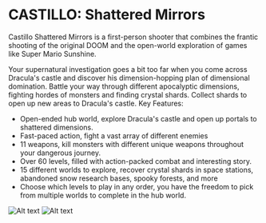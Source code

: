 # CASTILLO: Shattered Mirrors
Castillo Shattered Mirrors is a first-person shooter that combines the frantic shooting of the original DOOM and the open-world exploration of games like Super Mario Sunshine.

Your supernatural investigation goes a bit too far when you come across Dracula's castle and discover his dimension-hopping plan of dimensional domination. Battle your way through different apocalyptic dimensions, fighting hordes of monsters and finding crystal shards. Collect shards to open up new areas to Dracula's castle.
Key Features:
- Open-ended hub world, explore Dracula's castle and open up portals to shattered dimensions.
- Fast-paced action, fight a vast array of different enemies
- 11 weapons, kill monsters with different unique weapons throughout your dangerous journey.
- Over 60 levels, filled with action-packed combat and interesting story.
- 15 different worlds to explore, recover crystal shards in space stations, abandoned snow research bases, spooky forests, and more
- Choose which levels to play in any order, you have the freedom to pick from multiple worlds to complete in the hub world.

![Alt text](https://cdn.akamai.steamstatic.com/steam/apps/1870970/ss_d74031d9ef29bf71c14ada174c79e479a6c6c5af.1920x1080.jpg?t=1649536032)
![Alt text](https://cdn.akamai.steamstatic.com/steam/apps/1870970/ss_d74031d9ef29bf71c14ada174c79e479a6c6c5af.1920x1080.jpg?t=1649536032)
